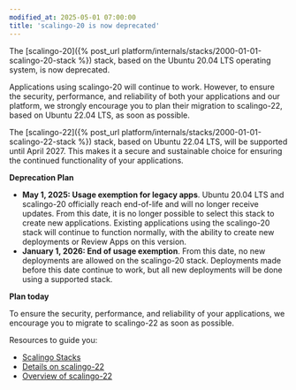 ```yaml
---
modified_at: 2025-05-01 07:00:00
title: 'scalingo-20 is now deprecated'
---
```


The [scalingo-20]({% post_url platform/internals/stacks/2000-01-01-scalingo-20-stack %}) stack, based on the Ubuntu 20.04 LTS operating system, is now deprecated.

Applications using scalingo-20 will continue to work. However, to ensure the security, performance, and reliability of both your applications and our platform, we strongly encourage you to plan their migration to scalingo-22, based on Ubuntu 22.04 LTS, as soon as possible.

The [scalingo-22]({% post_url platform/internals/stacks/2000-01-01-scalingo-22-stack %}) stack, based on Ubuntu 22.04 LTS, will be supported until April 2027. This makes it a secure and sustainable choice for ensuring the continued functionality of your applications.

**Deprecation Plan**

- **May 1, 2025: Usage exemption for legacy apps**. Ubuntu 20.04 LTS and scalingo-20 officially reach end-of-life and will no longer receive updates.
From this date, it is no longer possible to select this stack to create new applications.
Existing applications using the scalingo-20 stack will continue to function normally, with the ability to create new deployments or Review Apps on this version.
- **January 1, 2026: End of usage exemption**. From this date, no new deployments are allowed on the scalingo-20 stack. Deployments made before this date continue to work, but all new deployments will be done using a supported stack.


**Plan today**

To ensure the security, performance, and reliability of your applications, we encourage you to migrate to scalingo-22 as soon as possible.

Resources to guide you:
- [Scalingo Stacks](https://doc.scalingo.com/platform/internals/stacks/stacks)
- [Details on scalingo-22](https://doc.scalingo.com/platform/internals/stacks/scalingo-22-stack)
- [Overview of scalingo-22](https://scalingo.com/blog/scalingo-22-new-stack)
